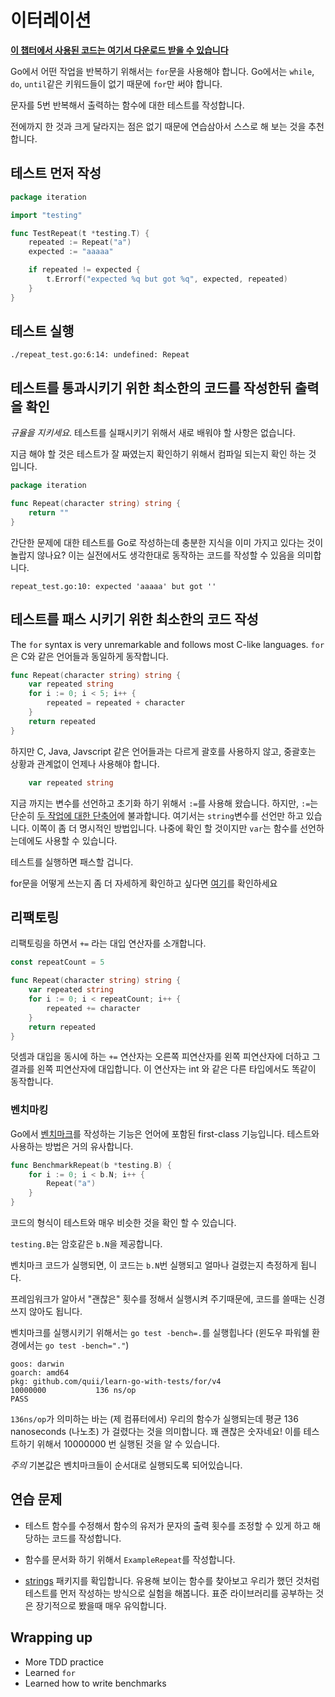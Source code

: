 <!-- # Iteration -->
# 이터레이션

<!-- **[You can find all the code for this chapter here](https://github.com/quii/learn-go-with-tests/tree/master/for)** -->
**[이 챕터에서 사용된 코드는 여기서 다운로드 받을 수 있습니다](https://github.com/quii/learn-go-with-tests/tree/master/for)**

<!-- To do stuff repeatedly in Go, you'll need `for`. In Go there are no `while`, `do`, `until` keywords, you can only use `for`. Which is a good thing! -->
Go에서 어떤 작업을 반복하기 위해서는 `for`문을 사용해야 합니다. Go에서는 `while`, `do`, `until`같은 키워드들이 없기 때문에 `for`만 써야 합니다.

<!-- Let's write a test for a function that repeats a character 5 times. -->
문자를 5번 반복해서 출력하는 함수에 대한 테스트를 작성합니다.

<!-- There's nothing new so far, so try and write it yourself for practice. -->
전에까지 한 것과 크게 달라지는 점은 없기 때문에 연습삼아서 스스로 해 보는 것을 추천합니다.

<!-- ## Write the test first -->
## 테스트 먼저 작성

```go
package iteration

import "testing"

func TestRepeat(t *testing.T) {
    repeated := Repeat("a")
    expected := "aaaaa"

    if repeated != expected {
        t.Errorf("expected %q but got %q", expected, repeated)
    }
}
```

<!-- ## Try and run the test -->
## 테스트 실행

`./repeat_test.go:6:14: undefined: Repeat`

<!-- ## Write the minimal amount of code for the test to run and check the failing test output -->
## 테스트를 통과시키기 위한 최소한의 코드를 작성한뒤 출력을 확인

<!-- _Keep the discipline!_ You don't need to know anything new right now to make the test fail properly. -->
_규율을 지키세요_. 테스트를 실패시키기 위해서 새로 배워야 할 사항은 없습니다.

<!-- All you need to do right now is enough to make it compile so you can check your test is written well. -->
지금 해야 할 것은 테스트가 잘 짜였는지 확인하기 위해서 컴파일 되는지 확인 하는 것 입니다.

```go
package iteration

func Repeat(character string) string {
    return ""
}
```

<!-- Isn't it nice to know you already know enough Go to write tests for some basic problems? This means you can now play with the production code as much as you like and know it's behaving as you'd hope. -->
간단한 문제에 대한 테스트를 Go로 작성하는데 충분한 지식을 이미 가지고 있다는 것이 놀랍지 않나요? 이는 실전에서도 생각한대로 동작하는 코드를 작성할 수 있음을 의미합니다.

`repeat_test.go:10: expected 'aaaaa' but got ''`

<!-- ## Write enough code to make it pass -->
## 테스트를 패스 시키기 위한 최소한의 코드 작성

The `for` syntax is very unremarkable and follows most C-like languages.
`for`은 C와 같은 언어들과 동일하게 동작합니다.

```go
func Repeat(character string) string {
    var repeated string
    for i := 0; i < 5; i++ {
        repeated = repeated + character
    }
    return repeated
}
```

<!-- Unlike other languages like C, Java, or JavaScript there are no parentheses surrounding the three components of the for statement and the braces { } are always required. You might wonder what is happening in the row -->
하지만 C, Java, Javscript 같은 언어들과는 다르게 괄호를 사용하지 않고, 중괄호는 상황과 관계없이 언제나 사용해야 합니다.

```go
    var repeated string
```

<!-- as we've been using `:=` so far to declare and initializing variables. However, `:=` is simply [short hand for both steps](https://gobyexample.com/variables). Here we are declaring a `string` variable only. Hence, the explicit version. We can also use `var` to declare functions, as we'll see later on. -->
지금 까지는 변수를 선언하고 초기화 하기 위해서 `:=`를 사용해 왔습니다. 하지만, `:=`는 단순히 [두 작업에 대한 단축어](https://gobyexample.com/variables)에 불과합니다. 여기서는 `string`변수를 선언만 하고 있습니다. 이쪽이 좀 더 명시적인 방법입니다. 나중에 확인 할 것이지만 `var`는 함수를 선언하는데에도 사용할 수 있습니다.

<!-- Run the test and it should pass. -->
테스트를 실행하면 패스할 겁니다.

<!-- Additional variants of the for loop are described [here](https://gobyexample.com/for). -->
for문을 어떻게 쓰는지 좀 더 자세하게 확인하고 싶다면 [여기](https://gobyexample.com/for)를 확인하세요

<!-- ## Refactor -->
## 리팩토링

<!-- Now it's time to refactor and introduce another construct `+=` assignment operator. -->
리팩토링을 하면서 `+=` 라는 대입 연산자를 소개합니다.

```go
const repeatCount = 5

func Repeat(character string) string {
    var repeated string
    for i := 0; i < repeatCount; i++ {
        repeated += character
    }
    return repeated
}
```

<!-- `+=` the Add AND assignment operator, adds the right operand to the left operand and assigns the result to left operand. It works with other types like integers. -->
덧셈과 대입을 동시에 하는 `+=` 연산자는 오른쪽 피연산자를 왼쪽 피연산자에 더하고 그 결과를 왼쪽 피연산자에 대입합니다. 이 연산자는 int 와 같은 다른 타입에서도 똑같이 동작합니다.

<!-- ### Benchmarking -->
### 벤치마킹

<!-- Writing [benchmarks](https://golang.org/pkg/testing/#hdr-Benchmarks) in Go is another first-class feature of the language and it is very similar to writing tests. -->
Go에서 [벤치마크](https://golang.org/pkg/testing/#hdr-Benchmarks)를 작성하는 기능은 언어에 포함된 first-class 기능입니다. 테스트와 사용하는 방법은 거의 유사합니다. 

```go
func BenchmarkRepeat(b *testing.B) {
    for i := 0; i < b.N; i++ {
        Repeat("a")
    }
}
```

<!-- You'll see the code is very similar to a test. -->
코드의 형식이 테스트와 매우 비슷한 것을 확인 할 수 있습니다.

<!-- The `testing.B` gives you access to the cryptically named `b.N`. -->
`testing.B`는 암호같은 `b.N`을 제공합니다.

<!-- When the benchmark code is executed, it runs `b.N` times and measures how long it takes. -->
벤치마크 코드가 실행되면, 이 코드는 `b.N`번 실행되고 얼마나 걸렸는지 측정하게 됩니다.

<!-- The amount of times the code is run shouldn't matter to you, the framework will determine what is a "good" value for that to let you have some decent results. -->
프레임워크가 알아서 "괜찮은" 횟수를 정해서 실행시켜 주기때문에, 코드를 쓸때는 신경쓰지 않아도 됩니다.

<!-- To run the benchmarks do `go test -bench=.` (or if you're in Windows Powershell `go test -bench="."`) -->
벤치마크를 실행시키기 위해서는 `go test -bench=.`를 실행힙나다 (윈도우 파워쉘 환경에서는 `go test -bench="."`)

```text
goos: darwin
goarch: amd64
pkg: github.com/quii/learn-go-with-tests/for/v4
10000000           136 ns/op
PASS
```

<!-- What `136 ns/op` means is our function takes on average 136 nanoseconds to run \(on my computer\). Which is pretty ok! To test this it ran it 10000000 times. -->
`136ns/op`가 의미하는 바는 \(제 컴퓨터에서\) 우리의 함수가 실행되는데 평균 136 nanoseconds (나노초) 가 걸렸다는 것을 의미합니다. 꽤 괜찮은 숫자네요! 이를 테스트하기 위해서 10000000 번 실행된 것을 알 수 있습니다.

<!-- _NOTE_ by default Benchmarks are run sequentially. -->
_주의_ 기본값은 벤치마크들이 순서대로 실행되도록 되어있습니다.

<!-- ## Practice exercises -->
## 연습 문제

<!-- * Change the test so a caller can specify how many times the character is repeated and then fix the code -->
* 테스트 함수를 수정해서 함수의 유저가 문자의 출력 횟수를 조정할 수 있게 하고 해당하는 코드를 작성합니다.
<!-- * Write `ExampleRepeat` to document your function -->
* 함수를 문서화 하기 위해서 `ExampleRepeat`를 작성합니다.
<!-- * Have a look through the [strings](https://golang.org/pkg/strings) package. Find functions you think could be useful and experiment with them by writing tests like we have here. Investing time learning the standard library will really pay off over time. -->
* [strings](https://golang.org/pkg/strings) 패키지를 확입합니다. 유용해 보이는 함수를 찾아보고 우리가 했던 것처럼 테스트를 먼저 작성하는 방식으로 실험을 해봅니다. 표준 라이브러리를 공부하는 것은 장기적으로 봤을때 매우 유익합니다.

## Wrapping up

* More TDD practice
* Learned `for`
* Learned how to write benchmarks
